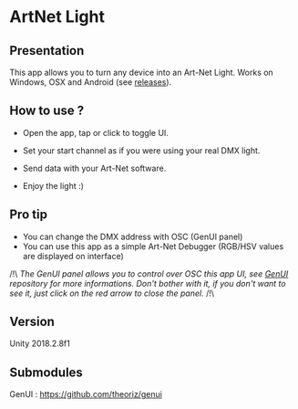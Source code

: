 # ArtNet Light

## Presentation

This app allows you to turn any device into an Art-Net Light. 
Works on Windows, OSX and Android (see [releases](https://github.com/Theoriz/art-net-light/releases)).

## How to use ?

- Open the app, tap or click to toggle UI.

- Set your start channel as if you were using your real DMX light.

- Send data with your Art-Net software.

- Enjoy the light :)

## Pro tip

- You can change the DMX address with OSC (GenUI panel)
- You can use this app as a simple Art-Net Debugger (RGB/HSV values are displayed on interface)

/!\ *The GenUI panel allows you to control over OSC this app UI, see [GenUI](https://github.com/theoriz/genui) repository for more informations. Don't bother with it, if you don't want to see it, just click on the red arrow to close the panel.* /!\

## Version

Unity 2018.2.8f1

## Submodules

GenUI : https://github.com/theoriz/genui
